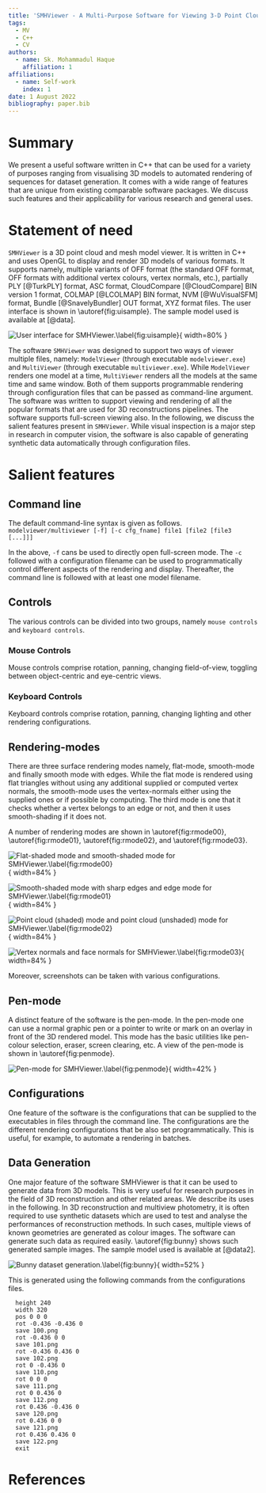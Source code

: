 ```yaml
---
title: 'SMHViewer - A Multi-Purpose Software for Viewing 3-D Point Clouds and Meshes'
tags:
  - MV
  - C++
  - CV
authors:
  - name: Sk. Mohammadul Haque
    affiliation: 1
affiliations:
  - name: Self-work
    index: 1
date: 1 August 2022
bibliography: paper.bib
---
```


# Summary

We present a useful software written in C++ that can be used for a variety of purposes ranging from visualising 3D models to automated rendering of sequences for dataset generation. It comes with a wide range of features that are unique from existing comparable software packages. We discuss such features and their applicability for various research and general uses. 


# Statement of need

`SMHViewer` is a 3D point cloud and mesh model viewer. It is written in C++ and uses OpenGL to display and render 3D models of various formats. It supports namely, multiple variants of OFF format (the standard OFF format, OFF formats with additional vertex colours,  vertex normals, etc.), partially PLY [@TurkPLY] format, ASC format, CloudCompare [@CloudCompare] BIN version 1 format, COLMAP [@LCOLMAP] BIN format, NVM [@WuVisualSFM] format, Bundle [@SnavelyBundler] OUT format, XYZ format files. The user interface is shown in \autoref{fig:uisample}. The sample model used is available at [@data].

![User interface for SMHViewer.\label{fig:uisample}](figures/ui.png){ width=80% }

  The software `SMHViewer` was designed to support two ways of viewer multiple files, namely:
`ModelViewer` (through executable `modelviewer.exe`) and `MultiViewer` (through executable `multiviewer.exe`). While `ModelViewer` renders one model at a time, `MultiViewer` renders all the models at the same time and same window. Both of them supports programmable rendering through configuration files that can be passed as command-line argument. The software was written to support viewing and rendering of all the popular formats that are used for 3D reconstructions pipelines. The software supports full-screen viewing also. In the following, we discuss the salient features present in `SMHViewer`. While visual inspection is a major step in research in computer vision, the software is also capable of generating synthetic data automatically through configuration files.


# Salient features

## Command line 

The default command-line syntax is given as follows.  
`modelviewer/multiviewer [-f] [-c cfg_fname] file1 [file2 [file3 [...]]] `

In the above, `-f` cans be used to directly open full-screen mode. The `-c` followed with a configuration filename can be used to programmatically control different aspects of the rendering and display. Thereafter, the command line is followed with at least one model filename.

## Controls

The various controls can be divided into two groups, namely `mouse controls` and `keyboard controls`.

### Mouse Controls

Mouse controls comprise rotation, panning, changing field-of-view, toggling between object-centric and eye-centric views.  
   
### Keyboard Controls

Keyboard controls comprise rotation, panning, changing lighting and other rendering configurations. 

## Rendering-modes

There are three surface rendering modes namely, flat-mode, smooth-mode and finally smooth mode with edges. While the flat mode is rendered using flat triangles without using any additional supplied or computed vertex normals, the smooth-mode uses the vertex-normals either using the supplied ones or if possible by computing. The third mode is one that it checks whether a vertex belongs to an edge or not, and then it uses smooth-shading if it does not. 

A number of rendering modes are shown in \autoref{fig:rmode00}, \autoref{fig:rmode01}, \autoref{fig:rmode02}, and \autoref{fig:rmode03}.

![Flat-shaded mode and smooth-shaded mode for SMHViewer.\label{fig:rmode00}](figures/screenshot0_1.png){ width=84% }

![Smooth-shaded mode with sharp edges and edge mode for SMHViewer.\label{fig:rmode01}](figures/screenshot2_3.png){ width=84% }

![Point cloud (shaded) mode and point cloud (unshaded) mode for SMHViewer.\label{fig:rmode02}](figures/screenshot4_5.png){ width=84% }

![Vertex normals and face normals for SMHViewer.\label{fig:rmode03}](figures/screenshot6_7.png){ width=84% }

Moreover, screenshots can be taken with various configurations.

## Pen-mode

A distinct feature of the software is the pen-mode. In the pen-mode one can use a normal graphic pen or a pointer to write or mark on an overlay in front of the 3D rendered model. This mode has the basic utilities like pen-colour selection, eraser, screen clearing, etc.
 A view of the pen-mode is shown in \autoref{fig:penmode}.
 
![Pen-mode for SMHViewer.\label{fig:penmode}](figures/screenshot10.png){ width=42% }

## Configurations

One feature of the software is the configurations that can be supplied to the executables in files through the command line. The configurations are the different rendering configurations that be also set programmatically. This is useful, for example, to automate a rendering in batches. 

## Data Generation

One major feature of the software SMHViewer is that it can be used to generate data from 3D models. This is very useful for research purposes in the field of 3D reconstruction and other related areas. We describe its uses in the following.
In 3D reconstruction and multiview photometry, it is often required to use synthetic datasets which are used to test and analyse the performances of reconstruction methods. In such cases, multiple views of known geometries are generated as colour images. The software can generate such data as required easily. \autoref{fig:bunny} shows such generated sample images. The sample model used is available at [@data2].

![Bunny dataset generation.\label{fig:bunny}](figures/bunnygenerate.png){ width=52% }

This is generated using the following commands from the configurations files.

      height 240  
      width 320
      pos 0 0 0  
      rot -0.436 -0.436 0  
      save 100.png
      rot -0.436 0 0  
      save 101.png
      rot -0.436 0.436 0  
      save 102.png
      rot 0 -0.436 0  
      save 110.png
      rot 0 0 0  
      save 111.png
      rot 0 0.436 0  
      save 112.png
      rot 0.436 -0.436 0  
      save 120.png
      rot 0.436 0 0  
      save 121.png
      rot 0.436 0.436 0  
      save 122.png
      exit 
  

# References
